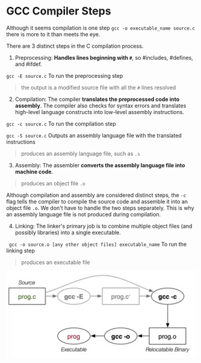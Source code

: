 # GCC Compiler Steps

Although it seems compilation is one step `gcc -o executable_name source.c` there is more to it than meets the eye.

There are 3 distinct steps in the C compilation process. 

1. Preprocessing: **Handles lines beginning with `#`**, so #includes, #defines, and
#ifdef. 

` gcc -E source.c ` To run the preprocessing step

> the output is a modified source file with all the `#` lines resolved

2. Compilation: The compiler **translates the preprocessed code into assembly**. The compiler also checks for syntax errors
   and translates high-level language constructs into low-level assembly instructions.

` gcc -c source.c ` To run the compilation step 

` gcc -S source.c ` Outputs an assembly language file with the translated instructions 

> produces an assembly language file, such as `.s`

3. Assembly: The assembler **converts the assembly language file into machine code**.

> produces an object file `.o`

Although compilation and assembly are considered distinct steps, the `-c` flag tells the compiler to compile the source code and      assemble it into an object file `.o`. We don't have to handle the two steps separately. This is why an assembly language file is 
not produced during compilation.

4. Linking: The linker's primary job is to combine multiple object files (and possibly libraries) into a single executable.

` gcc -o source.o [any other object files] executable_name` To run the linking step 

> produces an executable file

![Alt Text](images/3StepsCompiling.png)


